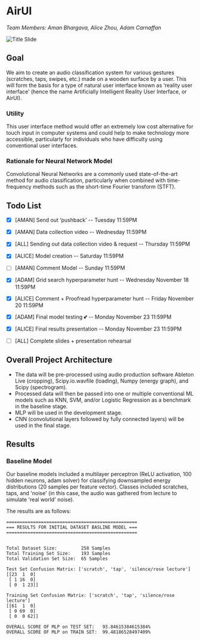 # AirUI

*Team Members: Aman Bhargava, Alice Zhou, Adam Carnaffan*

![Title Slide](https://i.imgur.com/vRL3Nop.png)

## Goal 

We aim to create an audio classification system for various gestures (scratches, taps, swipes, etc.) made on a wooden surface by a user. This will form the basis for a type of natural user interface known as ‘reality user interface’ (hence the name Artificially Intelligent Reality User Interface, or AirUI).

### Utility

This user interface method would offer an extremely low cost alternative for touch input in computer systems and could help to make technology more accessible, particularly for individuals who have difficulty using conventional user interfaces. 

### Rationale for Neural Network Model

Convolutional Neural Networks are a commonly used state-of-the-art method for audio classification, particularly when combined with time-frequency methods such as the short-time Fourier transform (STFT). 

## Todo List

- [x] [AMAN] Send out ‘pushback’ -- Tuesday 11:59PM
- [x] [AMAN] Data collection video -- Wednesday 11:59PM
- [x] [ALL] Sending out data collection video & request -- Thursday 11:59PM
- [x] [ALICE] Model creation -- Saturday 11:59PM
- [ ] [AMAN] Comment Model -- Sunday 11:59PM
- [x] [ADAM] Grid search hyperparameter hunt -- Wednesday November 18 11:59PM
- [x] [ALICE] Comment + Proofread hyperparameter hunt -- Friday November 20 11:59PM
- [x] [ADAM] Final model testing 💕 -- Monday November 23 11:59PM
- [x] [ALICE] Final results presentation -- Monday November 23 11:59PM
- [ ] [ALL] Complete slides + presentation rehearsal


## Overall Project Architecture

- The data will be pre-processed using audio production software Ableton Live (cropping), Scipy.io.wavfile (loading), Numpy (energy graph), and Scipy (spectrogram).
- Processed data will then be passed into one or multiple conventional ML models such as KNN, SVM, and/or Logistic Regression as a benchmark in the baseline stage. 
- MLP will be used in the development stage. 
- CNN (convolutional layers followed by fully connected layers) will be used in the final stage.

## Results

### Baseline Model

Our baseline models included a multilayer perceptron (ReLU activation, 100 hidden neurons, adam solver) for classifying downsampled energy distributions (20 samples per feature vector). Classes included scratches, taps, and 'noise' (in this case, the audio was gathered from lecture to simulate 'real world' noise).

The results are as follows:

```
=================================================
=== RESULTS FOR INITIAL DATASET BASLINE MODEL ===
=================================================


Total Dataset Size: 		258 Samples
Total Training Set Size: 	193 Samples
Total Validation Set Size: 	65 Samples

Test Set Confusion Matrix: ['scratch', 'tap', 'silence/rose lecture']
[[23  1  0]
 [ 1 16  0]
 [ 0  1 23]]

Training Set Confusion Matrix: ['scratch', 'tap', 'silence/rose lecture']
[[61  1  0]
 [ 0 69  0]
 [ 0  0 62]]

OVERALL SCORE OF MLP on TEST SET: 	93.84615384615384%
OVERALL SCORE OF MLP on TRAIN SET: 	99.48186528497409%
```

